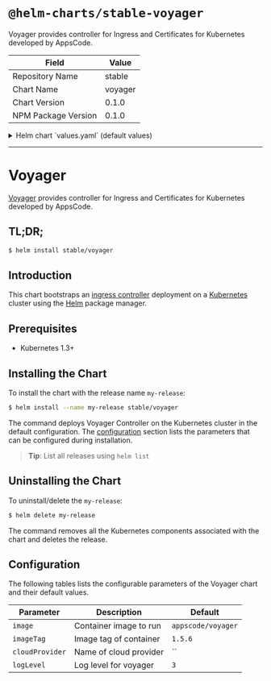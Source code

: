 # `@helm-charts/stable-voyager`

Voyager provides controller for Ingress and Certificates for Kubernetes developed by AppsCode.

| Field               | Value   |
| ------------------- | ------- |
| Repository Name     | stable  |
| Chart Name          | voyager |
| Chart Version       | 0.1.0   |
| NPM Package Version | 0.1.0   |

<details>

<summary>Helm chart `values.yaml` (default values)</summary>

```yaml
##
## Voyager chart configuration
##
image: appscode/voyager
imageTag: 1.5.6
## Use cloud provider here. Read details https://github.com/appscode/voyager/blob/master/docs/user-guide/README.md
cloudProvider: cloud_provider
## Log level for voyager
logLevel: 3
```

</details>

---

# Voyager

[Voyager](https://github.com/appscode/voyager) provides controller for Ingress and Certificates for Kubernetes developed by AppsCode.

## TL;DR;

```bash
$ helm install stable/voyager
```

## Introduction

This chart bootstraps an [ingress controller](https://github.com/appscode/voyager) deployment on a [Kubernetes](http://kubernetes.io) cluster using the [Helm](https://helm.sh) package manager.

## Prerequisites

- Kubernetes 1.3+

## Installing the Chart

To install the chart with the release name `my-release`:

```bash
$ helm install --name my-release stable/voyager
```

The command deploys Voyager Controller on the Kubernetes cluster in the default configuration. The [configuration](#configuration) section lists the parameters that can be configured during installation.

> **Tip**: List all releases using `helm list`

## Uninstalling the Chart

To uninstall/delete the `my-release`:

```bash
$ helm delete my-release
```

The command removes all the Kubernetes components associated with the chart and deletes the release.

## Configuration

The following tables lists the configurable parameters of the Voyager chart and their default values.

| Parameter       | Description            | Default            |
| --------------- | ---------------------- | ------------------ |
| `image`         | Container image to run | `appscode/voyager` |
| `imageTag`      | Image tag of container | `1.5.6`            |
| `cloudProvider` | Name of cloud provider | ``                 |
| `logLevel`      | Log level for voyager  | `3`                |
